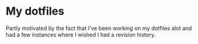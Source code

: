 My dotfiles
===========

Partly motivated by the fact that I've been working on my dotfiles alot
and had a few instances where I wished I had a revision history.
